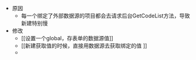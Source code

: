 - 原因
	- 每一个绑定了外部数据源的项目都会去请求后台GetCodeList方法，导致新建特别慢 
- 修改
	- [[设置一个global，存表单的数据源值]]
	- [[新建获取值的时候，直接用数据源去获取绑定的值 ]]
	- 